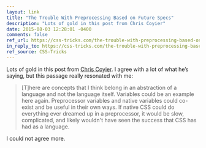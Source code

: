 ```yaml
---
layout: link
title: "The Trouble With Preprocessing Based on Future Specs"
description: "Lots of gold in this post from Chris Coyier"
date: 2015-08-03 12:28:01 -0400
comments: false
ref_url: https://css-tricks.com/the-trouble-with-preprocessing-based-on-future-specs/
in_reply_to: https://css-tricks.com/the-trouble-with-preprocessing-based-on-future-specs/
ref_source: CSS-Tricks
---
```


Lots of gold in this post from [Chris Coyier](http://chriscoyier.net/). I agree with a lot of what he’s saying, but this passage really resonated with me:

> [T]here are concepts that I think belong in an abstraction of a language and not the language itself. Variables could be an example here again. Preprocessor variables and native variables could co-exist and be useful in their own ways. If native CSS could do everything ever dreamed up in a preprocessor, it would be slow, complicated, and likely wouldn't have seen the success that CSS has had as a language.

I could not agree more.